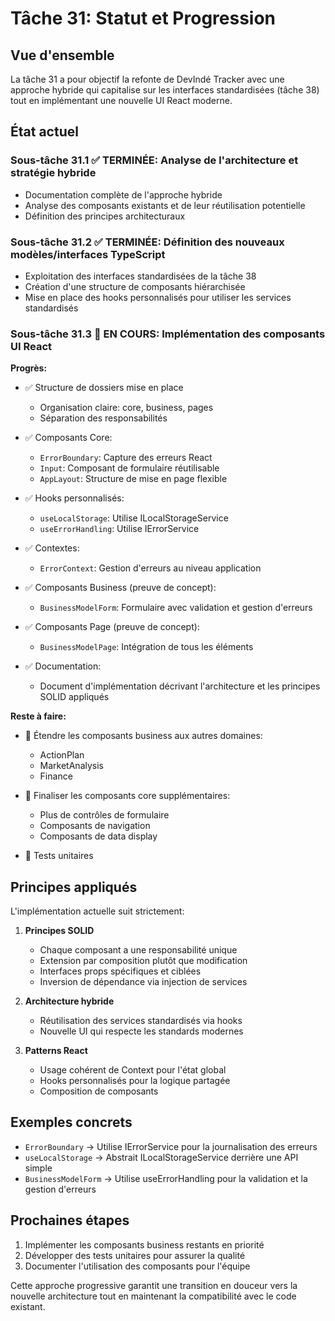 # Tâche 31: Statut et Progression

## Vue d'ensemble

La tâche 31 a pour objectif la refonte de DevIndé Tracker avec une approche hybride qui capitalise sur les interfaces standardisées (tâche 38) tout en implémentant une nouvelle UI React moderne.

## État actuel

### Sous-tâche 31.1 ✅ TERMINÉE: Analyse de l'architecture et stratégie hybride
- Documentation complète de l'approche hybride
- Analyse des composants existants et de leur réutilisation potentielle
- Définition des principes architecturaux

### Sous-tâche 31.2 ✅ TERMINÉE: Définition des nouveaux modèles/interfaces TypeScript
- Exploitation des interfaces standardisées de la tâche 38
- Création d'une structure de composants hiérarchisée
- Mise en place des hooks personnalisés pour utiliser les services standardisés

### Sous-tâche 31.3 🔄 EN COURS: Implémentation des composants UI React

**Progrès:**
- ✅ Structure de dossiers mise en place
  - Organisation claire: core, business, pages
  - Séparation des responsabilités
  
- ✅ Composants Core:
  - `ErrorBoundary`: Capture des erreurs React
  - `Input`: Composant de formulaire réutilisable
  - `AppLayout`: Structure de mise en page flexible
  
- ✅ Hooks personnalisés:
  - `useLocalStorage`: Utilise ILocalStorageService
  - `useErrorHandling`: Utilise IErrorService
  
- ✅ Contextes:
  - `ErrorContext`: Gestion d'erreurs au niveau application
  
- ✅ Composants Business (preuve de concept):
  - `BusinessModelForm`: Formulaire avec validation et gestion d'erreurs
  
- ✅ Composants Page (preuve de concept):
  - `BusinessModelPage`: Intégration de tous les éléments

- ✅ Documentation:
  - Document d'implémentation décrivant l'architecture et les principes SOLID appliqués

**Reste à faire:**
- 🔄 Étendre les composants business aux autres domaines:
  - ActionPlan
  - MarketAnalysis
  - Finance
  
- 🔄 Finaliser les composants core supplémentaires:
  - Plus de contrôles de formulaire
  - Composants de navigation
  - Composants de data display
  
- 🔄 Tests unitaires

## Principes appliqués

L'implémentation actuelle suit strictement:
1. **Principes SOLID**
   - Chaque composant a une responsabilité unique
   - Extension par composition plutôt que modification
   - Interfaces props spécifiques et ciblées
   - Inversion de dépendance via injection de services

2. **Architecture hybride**
   - Réutilisation des services standardisés via hooks
   - Nouvelle UI qui respecte les standards modernes

3. **Patterns React**
   - Usage cohérent de Context pour l'état global
   - Hooks personnalisés pour la logique partagée
   - Composition de composants

## Exemples concrets

- `ErrorBoundary` → Utilise IErrorService pour la journalisation des erreurs
- `useLocalStorage` → Abstrait ILocalStorageService derrière une API simple
- `BusinessModelForm` → Utilise useErrorHandling pour la validation et la gestion d'erreurs

## Prochaines étapes

1. Implémenter les composants business restants en priorité
2. Développer des tests unitaires pour assurer la qualité
3. Documenter l'utilisation des composants pour l'équipe

Cette approche progressive garantit une transition en douceur vers la nouvelle architecture tout en maintenant la compatibilité avec le code existant.